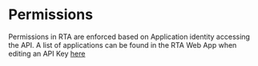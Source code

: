 # Permissions

Permissions in RTA are enforced based on Application identity accessing the API. A list of applications can be found in the RTA Web App when editing an API Key [here](https://app.rtafleet.com/admin/tenants/integrations/api-keys)
